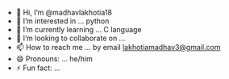 - 👋 Hi, I’m @madhavlakhotia18
- 👀 I’m interested in ... python
- 🌱 I’m currently learning ... C language 
- 💞️ I’m looking to collaborate on ...
- 📫 How to reach me ... by email lakhotiamadhav3@gmail.com
- 😄 Pronouns: ... he/him
- ⚡ Fun fact: ... 

<!---
madhavlakhotia18/madhavlakhotia18 is a ✨ special ✨ repository because its `README.md` (this file) appears on your GitHub profile.
You can click the Preview link to take a look at your changes.
--->
